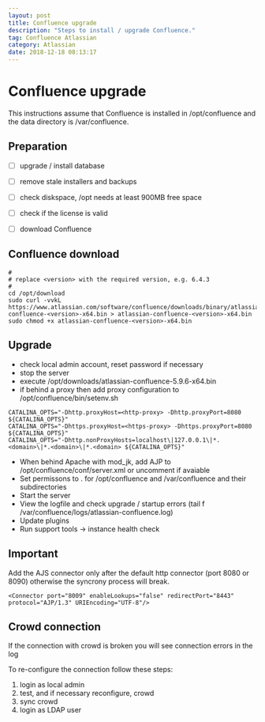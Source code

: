 ```yaml
---
layout: post
title: Confluence upgrade
description: "Steps to install / upgrade Confluence."
tag: Confluence Atlassian
category: Atlassian
date: 2018-12-18 08:13:17
---
```

# Confluence upgrade

This instructions assume that Confluence is installed in /opt/confluence and the data directory is /var/confluence.

## Preparation

- [ ] upgrade / install database
- [ ] remove stale installers and backups
- [ ] check diskspace, /opt needs at least 900MB free space
- [ ] check if the license is valid
- [ ] download Confluence


## Confluence download

```
#
# replace <version> with the required version, e.g. 6.4.3
#
cd /opt/download
sudo curl -vvkL https://www.atlassian.com/software/confluence/downloads/binary/atlassian-confluence-<version>-x64.bin > atlassian-confluence-<version>-x64.bin
sudo chmod +x atlassian-confluence-<version>-x64.bin
```

## Upgrade

- check local admin account, reset password if necessary
- stop the server
- execute /opt/downloads/atlassian-confluence-5.9.6-x64.bin
- if behind a proxy then add proxy configuration to /opt/confluence/bin/setenv.sh

```
CATALINA_OPTS="-Dhttp.proxyHost=<http-proxy> -Dhttp.proxyPort=8080 ${CATALINA_OPTS}"
CATALINA_OPTS="-Dhttps.proxyHost=<https-proxy> -Dhttps.proxyPort=8080 ${CATALINA_OPTS}"
CATALINA_OPTS="-Dhttp.nonProxyHosts=localhost\|127.0.0.1\|*.<domain>\|*.<domain>\|*.<domain> ${CATALINA_OPTS}"
```

- When behind Apache with mod_jk, add AJP to /opt/confluence/conf/server.xml or uncomment if avaiable
- Set permissons to <confluenceuser>.<confluencegroup> for /opt/confluence and /var/confluence and their subdirectories
- Start the server
- View the logfile and check upgrade / startup errors (tail f /var/confluence/logs/atlassian-confluence.log)
- Update plugins
- Run support tools -> instance health check

## Important

Add the AJS connector only after the default http connector (port 8080 or 8090) otherwise the syncrony process will break.

```
<Connector port="8009" enableLookups="false" redirectPort="8443" protocol="AJP/1.3" URIEncoding="UTF-8"/>
```

## Crowd connection

If the connection with crowd is broken you will see connection errors in the log

To re-configure the connection follow these steps:

1) login as local admin
1) test, and if necessary reconfigure, crowd
1) sync crowd
1) login as LDAP user


